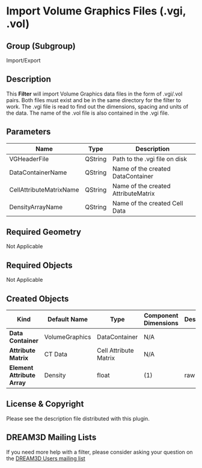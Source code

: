 # Import Volume Graphics Files (.vgi, .vol) #

## Group (Subgroup) ##

Import/Export

## Description ##

This **Filter** will import Volume Graphics data files in the form of .vgi/.vol pairs. Both files must exist and be in the same directory for the filter to work. The .vgi file is read to find out the dimensions, spacing and units of the data. The name of the .vol file is also contained in the .vgi file.

## Parameters ##

| Name | Type | Description |
|------|------|-------------|
| VGHeaderFile | QString | Path to the .vgi file on disk |
| DataContainerName | QString | Name of the created DataContainer |
| CellAttributeMatrixName | QString | Name of the created AttributeMatrix |
| DensityArrayName | QString | Name of the created Cell Data |

## Required Geometry ###

Not Applicable

## Required Objects ##

Not Applicable

## Created Objects ##

| Kind | Default Name | Type | Component Dimensions | Description |
|------|--------------|------|----------------------|-------------|
| **Data Container** | VolumeGraphics | DataContainer | N/A |  |
| **Attribute Matrix** | CT Data | Cell Attribute Matrix | N/A |  |
| **Element Attribute Array** | Density | float | (1) | raw data |

## License & Copyright ##

Please see the description file distributed with this plugin.

## DREAM3D Mailing Lists ##

If you need more help with a filter, please consider asking your question on the [DREAM3D Users mailing list](https://groups.google.com/forum/?hl=en#!forum/dream3d-users)
